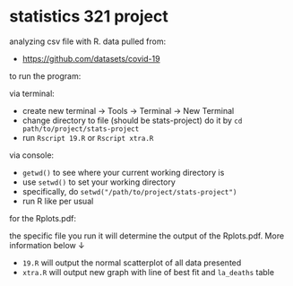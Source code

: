 # statistics 321 project
analyzing csv file with R. 
data pulled from: 
* https://github.com/datasets/covid-19

to run the program:

via terminal:

* create new terminal &#8594; Tools &#8594; Terminal &#8594; New Terminal
* change directory to file (should be stats-project) do it by `cd path/to/project/stats-project`
* run `Rscript 19.R` or `Rscript xtra.R`

via console:

* `getwd()` to see where your current working directory is
* use `setwd()` to set your working directory
* specifically, do `setwd("/path/to/project/stats-project")`
* run R like per usual


for the Rplots.pdf:

the specific file you run it will determine the output of the Rplots.pdf. More information below &#8595;

* `19.R` will output the normal scatterplot of all data presented
* `xtra.R` will output new graph with line of best fit and `la_deaths` table
